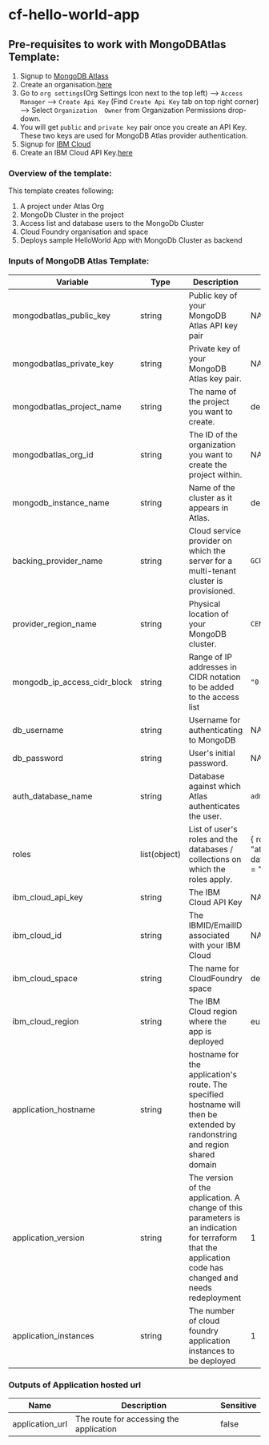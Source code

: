# cf-hello-world-app
## Pre-requisites to work with MongoDBAtlas Template:
1. Signup to [MongoDB Atlass](https://www.mongodb.com/cloud)
2. Create an organisation.[here](https://cloud.mongodb.com/v2#/preferences/organizations/create)
3. Go to `org settings`(Org Settings Icon next to the top left) --> `Access Manager` --> `Create Api Key` (Find `Create Api Key` tab on top right corner) --> Select `Organization  Owner` from Organization Permissions drop-down.
4. You will get `public` and `private key` pair once you create an API Key. These two keys are used for MongoDB Atlas provider authentication.
5. Signup for [IBM Cloud](https://cloud.ibm.com)
6. Create an IBM Cloud API Key.[here](https://cloud.ibm.com/iam/apikeys)


### Overview of the template:

This template creates following:
1. A project under Atlas Org
2. MongoDb Cluster in the project
3. Access list and database users to the MongoDb Cluster
4. Cloud Foundry organisation and space
5. Deploys sample HelloWorld App with MongoDb Cluster as backend

### Inputs of MongoDB Atlas Template:
|Variable|Type|Description|Default|
|-----|-----|-----|----|
| mongodbatlas_public_key  |string|Public key of your MongoDB Atlas API key pair |NA|
| mongodbatlas_private_key |string|Private key of your MongoDB Atlas key pair.|NA|
| mongodbatlas_project_name|string|The name of the project you want to create. |demo-project|
| mongodbatlas_org_id      |string|The ID of the organization you want to create the project within.|NA|
| mongodb_instance_name    |string|Name of the cluster as it appears in Atlas.|demo-project|
| backing_provider_name    |string|Cloud service provider on which the server for a multi-tenant cluster is provisioned.|`GCP`|
| provider_region_name       |string|Physical location of your MongoDB cluster.|`CENTRAL_US`|
| mongodb_ip_access_cidr_block    |string|Range of IP addresses in CIDR notation to be added to the access list|`"0.0.0.0/0"`|
| db_username              |string|Username for authenticating to MongoDB|NA|
| db_password              |string|User's initial password.|NA|
| auth_database_name              |string|Database against which Atlas authenticates the user.|`admin`|
| roles              |list(object)|List of user's roles and the databases / collections on which the roles apply.|{ role_name = "atlasAdmin" database_name = "admin" }|
| ibm_cloud_api_key|string|The IBM Cloud API Key|NA|
| ibm_cloud_id|string|The IBMID/EmailID associated with your IBM Cloud|NA|
| ibm_cloud_space|string|The name for CloudFoundry space|dev|
| ibm_cloud_region|string|The IBM Cloud region where the app is deployed|eu-gb|
| application_hostname|string|hostname for the application's route. The specified hostname will then be extended by randonstring and region shared domain||
| application_version|string|The version of the application. A change of this parameters is an indication for terraform that the application code has changed and needs redeployment|1|
| application_instances|string|The number of cloud foundry application instances to be deployed|1|

### Outputs of Application hosted url
|Name|Description|Sensitive|
|-----|----------|---------|
|application_url|The route for accessing the application |false|
